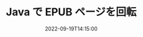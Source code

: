---
############################# Static ############################
layout: "auto-gen-merger"
date: 2022-09-19T14:15:00
draft: false
otherformats: pdf xps tex

############################# Head ############################
head_title: "JavaでEPUBページを回転 – 90度、180度、270度の角度で回転"
head_description: "ドキュメント マージ API を使用して、EPUB ファイルの特定またはすべてのドキュメント ページを 90、180、270 の回転角度で回転します。"

############################# Header ############################
title: "Java で EPUB ページを回転"
description: "数行の Java コードで EPUB ページをローテーションします。"
bg_image: "https://cms.admin.containerize.com/templates/aspose/App_Themes/V3/images/bg/header1.png"
bg_overlay: false
button:
    enable: true
    icon: "fas fa-arrow-down"
    label: "無料トライアルをダウンロード"
    link: "https://downloads.groupdocs.com/merger/java"

############################# SubMenu ############################
submenu:
    enable: true

    left:
        img_alt: "GroupDocs.Merger for Java"
        image: "https://cms.admin.containerize.com/templates/groupdocs/images/product-logos/90x90-noborder/groupdocs-merger-java.png"
        product: "GroupDocs.Merger"
        platform: "Java"

    middle:
        button:

            # button loop
            - link: "https://apireference.groupdocs.com/merger/java"
              text: "API リファレンス"

            # button loop
            - link: "https://github.com/groupdocs-merger"
              text: "コード例"

            # button loop
            - link: "https://products.groupdocs.app/merger/family"
              text: "ライブデモ"

            # button loop
            - link: "https://purchase.groupdocs.com/pricing/merger/java"
              text: "価格"

    right:
        link_download: "https://downloads.groupdocs.com/merger"
        link_learn: "https://docs.groupdocs.com/merger/java"
        link_buy: "https://purchase.groupdocs.com"

############################# About ############################
about:
    enable: true
    title: "GroupDocs.Merger for Java API について"
    content: |
        [GroupDocs.Merger for Java](/ja/merger/java/) は、PDF、Microsoft Office (Word、Excel、PowerPoint 、OneNote)、OpenDocument、HTML、画像、および Java アプリケーション内のその他多数。コードを数行追加するだけで、ドキュメント内のページの移動、削除、回転、交換、抽出、向きの変更など、いくつかのドキュメント操作を実行できます。ドキュメント マージ API は、ドキュメント ページの画像としてのプレビューもサポートしており、ページ上のドキュメント構造、フォーマット、およびコンテンツを分析します。
        
        GroupDocs.Merger API は、ファイル ページの回転機能を必要とする企業向けソリューションに最適です。これらの API は、J2SE 7.0 (1.7), J2SE 8.0 (1.8), Java 10 を含むすべての主要なオペレーティング システムとプラットフォームで十分にサポートされています。

############################# Steps ############################
steps:
    enable: true
    title_left: "Java で EPUB ファイル ページを回転"
    content_left: |
        [GroupDocs.Merger for Java](/ja/merger/java/) により、Java 開発者は EPUB ファイル内の一部またはすべてのページを 90 度で簡単に回転できます、180 または 270 の回転角度を、いくつかの簡単な手順を実行することで設定できます。
        
        * **RotateOptions** を目的の回転角度とページ番号で初期化します。
        * **Merger** の新しいインスタンスを作成し、ソース ドキュメント パスをコンストラクター パラメーターとして渡します。
        * **rotatePages** を呼び出し、**RotateOptions** オブジェクトを渡します。
        * **save** を呼び出し、ファイル パスを指定して結果のドキュメントを保存します。

    title_right: "システム要求"
    content_right: |
        GroupDocs.Merger for Java API は、すべての主要なプラットフォームとオペレーティング システムでサポートされています。以下のコードを実行する前に、システムに次の前提条件がインストールされていることを確認してください。

        * オペレーティング システム: Microsoft Windows、Linux、MacOS
        * 開発環境: NetBeans, IntelliJ IDEA, Eclipse
        * フレームワーク: J2SE 7.0 (1.7), J2SE 8.0 (1.8), Java 10
        * [Maven](https://repository.groupdocs.com/webapp/#/artifacts/browse/tree/General/repo/com/groupdocs/groupdocs-merger) から GroupDocs.Merger for Java の最新バージョンをダウンロードします
         
    code: |
     {{% merger/additional-styles %}}
     {{< merger/code-merger title="Java サンプル コードを使用して EPUB ファイル ページをローテーションする方法">}}

        ```java    
        // GroupDocs.Merger API を使用して EPUB ファイル ページをローテーションする
        // RotateOptions クラスを初期化して、回転角度と回転するページ番号を指定します
        RotateOptions rotateOptions = new RotateOptions(RotateMode.Rotate180, new int[] { 2, 3 });

        // 入力 EPUB ドキュメントで Merger をインスタンス化する
        Merger merger = new Merger("input.epub");

        // rotatePages メソッドを呼び出し、RotateOptions オブジェクトをそれに渡します
        merger.rotatePages(rotateOptions);
    
        // save メソッドを呼び出し、目的のファイル パスを渡して出力ドキュメントを保存します。
        merger.save("output.epub");
        ```
     {{< /merger/code-merger >}}

############################# Demos ############################
demos:
    enable: true
    title: "ライブ デモ - EPUB ファイル ページをオンラインで回転"
    content: |
       [GroupDocs.Merger Live Demos](https://products.groupdocs.app/splitter/rotate-pages/epub) ウェブサイトにアクセスして、今すぐ EPUB ファイル ページをローテーションしてください。
       ライブデモには次の利点があります。
        
############################# About Formats ############################
about_formats:
    enable: true

############################# More Formats ############################
more_formats:
    enable: true
    title: "他のドキュメント形式のページを回転する"
    content: |
        Java は、ファイル形式と画像の合併と分割の API を文書化しています。以下に示すように、一般的なファイル形式の一部をローテーションします。

############################# Back to top ###############################
back_to_top:
    enable: true
---